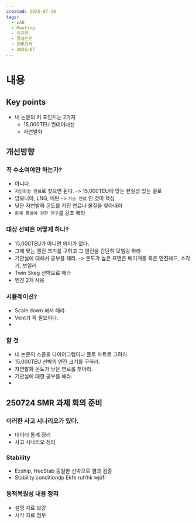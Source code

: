 ```yaml
---
created: 2025-07-18
tags:
  - LAB
  - Meeting
  - 이지현
  - 졸업논문
  - SMR과제
  - 2025/07
---
```

# 내용
## Key points
- 내 논문의 키 포인트는 2가지
	- 15,000TEU 컨테이너선
	- 자연발화

## 개선방향
### 꼭 수소여야만 하는가?
- 아니다.
- `저인화점 연료`로 찾으면 된다. -> 15,000TEU에 맞는 현실성 있는 걸로
- 암모니아, LNG, 메탄 -> `가스 연료` 인 것이 핵심
- 낮은 자연발화 온도를 가진 연료나 물질을 찾아내라
- `화재 폭발에 관한 연구`를 강조 해라

### 대상 선박은 어떻게 하나?
- 15,000TEU가 아니면 의미가 없다.
- 그에 맞는 엔진 크기를 구하고 그 엔진을 간단히 모델링 하라
- 기관실에 대해서 공부를 해라. 
  -> 온도가 높은 표면은 배기계통 혹은 엔진헤드, 소각기, 보일러
- Twin Skeg 선박으로 해라
- 엔진 2개 사용

### 시뮬레이션?
- Scale down 해서 해라.
- Vent가 꼭 필요하다.
- 

### 할 것
- 내 논문의 스콥을 다이어그램이나 플로 차트로 그려라.
- 15,000TEU 선박의 엔진 크기를 구하라.
- 자연발화 온도가 낮은 연료를 찾아라.
- 기관실에 대한 공부를 해라.
- 

## 250724 SMR 과제 회의 준비 
### 이러한 사고 시나리오가 있다.
- 데이터 통계 정리
- 사고 시나리오 정리

### Stability
- Ezship, HecStab 동일한 선박으로 결과 검증
- Stability conditiondp Ekfk rufrhk wjdfl

### 동적복원성 내용 정리
- 설명 자료 보강
- 시각 자료 첨부